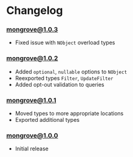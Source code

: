 # Changelog

### mongrove@1.0.3

-   Fixed issue with `NObject` overload types

### mongrove@1.0.2

-   Added `optional`, `nullable` options to `NObject`
-   Reexported types `Filter`, `UpdateFilter`
-   Added opt-out validation to queries

### mongrove@1.0.1

-   Moved types to more appropriate locations
-   Exported additional types

### mongrove@1.0.0

-   Initial release
